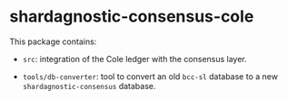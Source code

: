 # shardagnostic-consensus-cole

This package contains:

* `src`: integration of the Cole ledger with the consensus layer.

* `tools/db-converter`: tool to convert an old `bcc-sl` database to a new
  `shardagnostic-consensus` database.
